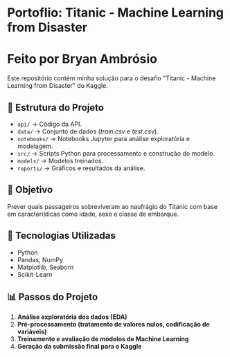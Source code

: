 # Portoflio: Titanic - Machine Learning from Disaster

# Feito por Bryan Ambrósio

Este repositório contém minha solução para o desafio "Titanic - Machine Learning from Disaster" do Kaggle.

## 📂 Estrutura do Projeto
- `api/` → Código da API.
- `data/` → Conjunto de dados (*train.csv* e *test.csv*).
- `notebooks/` → Notebooks Jupyter para análise exploratória e modelagem.
- `src/` → Scripts Python para processamento e construção do modelo.
- `models/` → Modelos treinados.
- `reports/` → Gráficos e resultados da análise.

## 🚀 Objetivo
Prever quais passageiros sobreviveram ao naufrágio do Titanic com base em características como idade, sexo e classe de embarque.

## 🔧 Tecnologias Utilizadas
- Python
- Pandas, NumPy
- Matplotlib, Seaborn
- Scikit-Learn

## 📊 Passos do Projeto
1. **Análise exploratória dos dados (EDA)**
2. **Pré-processamento (tratamento de valores nulos, codificação de variáveis)**
3. **Treinamento e avaliação de modelos de Machine Learning**
4. **Geração da submissão final para o Kaggle**
